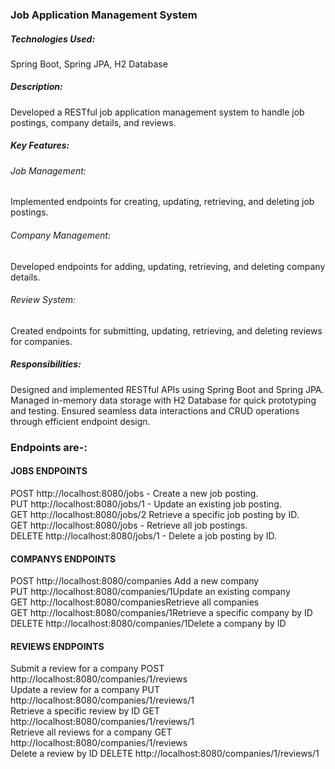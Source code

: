 <h3>Job Application Management System</h3> 

 <h5>Technologies Used:</h5> Spring Boot, Spring JPA, H2 Database
 <h5>Description:</h5> Developed a RESTful job application management system to handle job postings, company details, and reviews.
 <h5>Key Features:</h5>
<h6>Job Management: </h6>Implemented endpoints for creating, updating, retrieving, and deleting job postings.
 <h6>Company Management:</h6> Developed endpoints for adding, updating, retrieving, and deleting company details.
 <h6>Review System: </h6>Created endpoints for submitting, updating, retrieving, and deleting reviews for companies.
<h5>Responsibilities:</h5>
Designed and implemented RESTful APIs using Spring Boot and Spring JPA.
Managed in-memory data storage with H2 Database for quick prototyping and testing.
Ensured seamless data interactions and CRUD operations through efficient endpoint design.

<h3> Endpoints are-:</h3>

<h4> JOBS  ENDPOINTS</h4>
POST <href>http://localhost:8080/jobs</href>  - Create a new job posting.
<br>
PUT  <href>http://localhost:8080/jobs/1  </href>- Update an existing job posting.
<br>
GET <href> http://localhost:8080/jobs/2 </href> Retrieve a specific job posting by ID.
<br>
GET <href>http://localhost:8080/jobs </href>- Retrieve all job postings.
<br>
DELETE<href> http://localhost:8080/jobs/1 </href>- Delete a job posting by ID.

<h4> COMPANYS  ENDPOINTS</h4>

POST <href>http://localhost:8080/companies</href> Add a new company
<br>
PUT <href>http://localhost:8080/companies/1</href>Update an existing company
<br>
GET <href>http://localhost:8080/companies</href>Retrieve all companies
<br>
GET <href>http://localhost:8080/companies/1</href>Retrieve a specific company by ID
<br>
DELETE <href>http://localhost:8080/companies/1</href>Delete a company by ID



<h4>REVIEWS ENDPOINTS</h4>

Submit a review for a company
POST http://localhost:8080/companies/1/reviews
<br>
Update a review for a company
PUT http://localhost:8080/companies/1/reviews/1
<br>
Retrieve a specific review by ID
GET http://localhost:8080/companies/1/reviews/1
<br>
Retrieve all reviews for a company
GET http://localhost:8080/companies/1/reviews
<br>
Delete a review by ID
DELETE http://localhost:8080/companies/1/reviews/1


